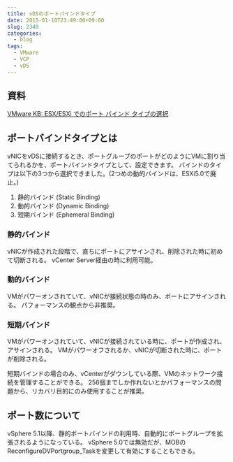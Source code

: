 ```yaml
---
title: vDSのポートバインドタイプ
date: 2015-01-10T23:49:00+09:00
slug: 2349
categories:
  - blog
tags:
  - VMware
  - VCP
  - vDS
---
```



## 資料
[VMware KB: ESX/ESXi でのポート バインド タイプの選択](http://kb.vmware.com/selfservice/search.do?cmd=displayKC&docType=kc&docTypeID=DT_KB_1_1&externalId=2086886)

## ポートバインドタイプとは
vNICをvDSに接続するとき、ポートグループのポートがどのようにVMに割り当てられるかを、ポートバインドタイプとして、設定できます。
バインドのタイプは以下の3つから選択できました。(2つめの動的バインドは、ESXi5.0で廃止。)

1. 静的バインド (Static Binding)
2. 動的バインド (Dynamic Binding)
3. 短期バインド (Ephemeral Binding)

### 静的バインド
vNICが作成された段階で、直ちにポートにアサインされ、削除された時に初めて切断される。
vCenter Server経由の時に利用可能。

### 動的バインド
VMがパワーオンされていて、vNICが接続状態の時のみ、ポートにアサインされる。
パフォーマンスの観点から非推奨。

### 短期バインド
VMがパワーオンされていて、vNICが接続されている時に、ポートが作成され、アサインされる。
VMがパワーオフされるか、vNICが切断された時に、ポートが削除される。

短期バインドの場合のみ、vCenterがダウンしている際、VMのネットワーク接続を管理することができる。
256個までしか作れないとかパフォーマンスの問題から、リカバリ目的にのみ使用することが推奨。

## ポート数について
vSphere 5.1以降、静的ポートバインドの利用時、自動的にポートグループを拡張されるようになっている。
vSphere 5.0では無効だが、MOBのReconfigureDVPortgroup\_Taskを変更して有効にすることもできる。


